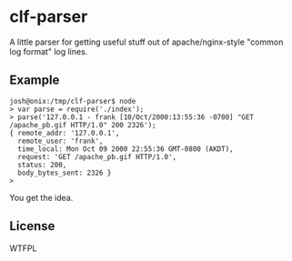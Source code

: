 # clf-parser

A little parser for getting useful stuff out of apache/nginx-style "common log
format" log lines.

## Example

```
josh@onix:/tmp/clf-parser$ node
> var parse = require('./index');
> parse('127.0.0.1 - frank [10/Oct/2000:13:55:36 -0700] "GET /apache_pb.gif HTTP/1.0" 200 2326');
{ remote_addr: '127.0.0.1',
  remote_user: 'frank',
  time_local: Mon Oct 09 2000 22:55:36 GMT-0800 (AKDT),
  request: 'GET /apache_pb.gif HTTP/1.0',
  status: 200,
  body_bytes_sent: 2326 }
> 
```

You get the idea.

## License

WTFPL
